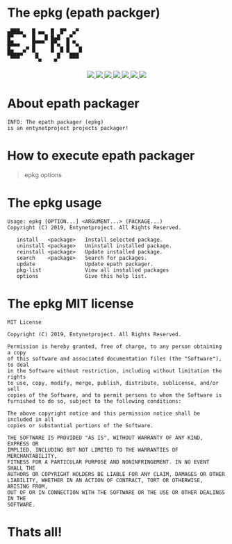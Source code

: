 # The epkg (epath packger)

    ▄███▄   █ ▄▄  █  █▀  ▄▀  
    █▀   ▀  █   █ █▄█  ▄▀    
    ██▄▄    █▀▀▀  █▀▄  █ ▀▄  
    █▄   ▄▀ █     █  █ █   █ 
    ▀███▀    █      █   ███  
              ▀    ▀         
                         

<p align="center">
  <a href="http://entynetproject.simplesite.com/">
    <img src="https://img.shields.io/badge/entynetproject-Ivan%20Nikolsky-blue.svg">
  </a>
  <a href="https://github.com/entynetproject/epkg/releases">
    <img src="https://img.shields.io/github/release/entynetproject/epkg.svg">
  </a>
  <a href="https://ru.m.wikipedia.org/wiki/Python">
    <img src="https://img.shields.io/badge/language-shell-green.svg">
 </a>
  <a href="https://github.com/entynetproject/ehtools">
      <img src="https://img.shields.io/badge/core-epath-red.svg?maxAge=2592000">
 </a>
  <a href="https://github.com/entynetproject/epkg/issues?q=is%3Aissue+is%3Aclosed">
      <img src="https://img.shields.io/github/issues/entynetproject/epkg.svg">
  </a>
  <a href="https://github.com/entynetproject/epkg/wiki">
      <img src="https://img.shields.io/badge/wiki%20-epkg-lightgrey.svg">
 </a>
  <a href="https://mobile.twitter.com/entynetproject">
    <img src="https://img.shields.io/badge/twitter-entynetproject-blue.svg">
 </a>
</p>

# About epath packager

    INFO: The epath packager (epkg)
    is an entynetproject projects packager!

# How to execute epath packager

> epkg options

#  The epkg usage

    Usage: epkg [OPTION...] <ARGUMENT...> (PACKAGE...)
    Copyright (C) 2019, Entynetproject. All Rights Reserved.

       install   <package>   Install selected package.
       uninstall <package>   Uninstall installed package.
       reinstall <package>   Update installed package.
       search    <package>   Search for packages.
       update                Update epath packager.
       pkg-list              View all installed packages
       options               Give this help list.

# The epkg MIT license

    MIT License

    Copyright (C) 2019, Entynetproject. All Rights Reserved.

    Permission is hereby granted, free of charge, to any person obtaining a copy
    of this software and associated documentation files (the "Software"), to deal
    in the Software without restriction, including without limitation the rights
    to use, copy, modify, merge, publish, distribute, sublicense, and/or sell
    copies of the Software, and to permit persons to whom the Software is
    furnished to do so, subject to the following conditions:

    The above copyright notice and this permission notice shall be included in all
    copies or substantial portions of the Software.

    THE SOFTWARE IS PROVIDED "AS IS", WITHOUT WARRANTY OF ANY KIND, EXPRESS OR
    IMPLIED, INCLUDING BUT NOT LIMITED TO THE WARRANTIES OF MERCHANTABILITY,
    FITNESS FOR A PARTICULAR PURPOSE AND NONINFRINGEMENT. IN NO EVENT SHALL THE
    AUTHORS OR COPYRIGHT HOLDERS BE LIABLE FOR ANY CLAIM, DAMAGES OR OTHER
    LIABILITY, WHETHER IN AN ACTION OF CONTRACT, TORT OR OTHERWISE, ARISING FROM,
    OUT OF OR IN CONNECTION WITH THE SOFTWARE OR THE USE OR OTHER DEALINGS IN THE
    SOFTWARE.

# Thats all!
